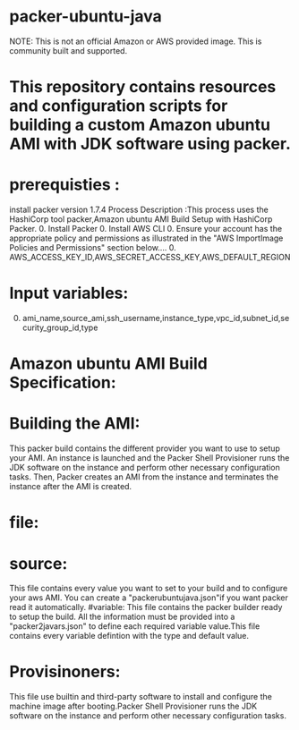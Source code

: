 # packer-ubuntu-java
 NOTE: This is not an official Amazon or AWS provided image. This is community built and supported.
# This repository contains resources and configuration scripts for building a custom Amazon ubuntu AMI with JDK software using packer.
# prerequisties :
install packer version 1.7.4
Process Description :This process uses the HashiCorp tool  packer,Amazon ubuntu AMI Build Setup with HashiCorp Packer. 
  0. Install Packer
  0. Install AWS CLI
  0. Ensure your account has the appropriate policy and permissions as illustrated in the "AWS ImportImage Policies and Permissions" section below....
  0. AWS_ACCESS_KEY_ID,AWS_SECRET_ACCESS_KEY,AWS_DEFAULT_REGION
 # Input variables: 
  0. ami_name,source_ami,ssh_username,instance_type,vpc_id,subnet_id,security_group_id,type
 #  Amazon ubuntu AMI Build Specification:
 # Building the AMI:
This packer build contains the different provider you want to use to setup your AMI. An instance is launched and the Packer Shell Provisioner runs the JDK software on the instance and perform other necessary configuration tasks. Then, Packer creates an AMI from the instance and terminates the instance after the AMI is created.
# file:
# source:
This file contains every value you want to set to your build and to configure your aws AMI. You can create a "packerubuntujava.json"if you want packer read it automatically.
#variable:
This file contains the packer builder ready to setup the build. All the information must be provided into a "packer2javars.json" to define each required variable value.This file contains every variable defintion with the type and default value.
# Provisinoners:
This file use builtin and third-party software to install and configure the machine image after booting.Packer Shell Provisioner runs the JDK software on the instance and perform other necessary configuration tasks.
